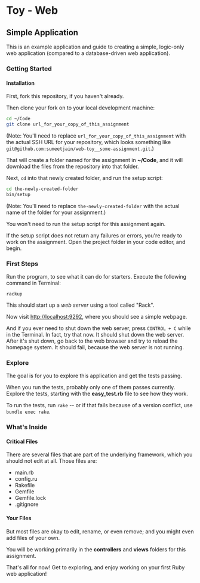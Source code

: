 # Toy - Web

## Simple Application

This is an example application and guide to creating a simple, logic-only web application (compared to a database-driven web application).

### Getting Started

#### Installation

First, fork this repository, if you haven't already.

Then clone your fork on to your local development machine:

```zsh
cd ~/Code
git clone url_for_your_copy_of_this_assignment
```

(Note: You'll need to replace `url_for_your_copy_of_this_assignment` with the actual SSH URL for your repository, which looks something like `git@github.com:sumeetjain/web-toy__some-assignment.git`.)

That will create a folder named for the assignment in **~/Code**, and it will download the files from the repository into that folder.

Next, `cd` into that newly created folder, and run the setup script:

```zsh
cd the-newly-created-folder
bin/setup
```

(Note: You'll need to replace `the-newly-created-folder` with the actual name of the folder for your assignment.)

You won't need to run the setup script for this assignment again.

If the setup script does not return any failures or errors, you're ready to work on the assignment. Open the project folder in your code editor, and begin.

### First Steps

Run the program, to see what it can do for starters. Execute the following command in Terminal:

`rackup`

This should start up a _web server_ using a tool called "Rack".

Now visit <http://localhost:9292>, where you should see a simple webpage.

And if you ever need to shut down the web server, press `CONTROL + C` while in the Terminal. In fact, try that now. It should shut down the web server. After it's shut down, go back to the web browser and try to reload the homepage
system. It should fail, because the web server is not running.

### Explore

The goal is for you to explore this application and get the tests passing.

When you run the tests, probably only one of them passes currently. Explore the tests, starting with the **easy_test.rb** file to see how they work.

To run the tests, run `rake` -- or if that fails because of a version conflict, use `bundle exec rake`.

### What's Inside

#### Critical Files

There are several files that are part of the underlying framework, which you
should not edit at all. Those files are:

- main.rb
- config.ru
- Rakefile
- Gemfile
- Gemfile.lock
- .gitignore

#### Your Files

But most files are okay to edit, rename, or even remove; and you might even add files of your own.

You will be working primarily in the **controllers** and **views** folders for this assignment.

That's all for now! Get to exploring, and enjoy working on your first Ruby web application!